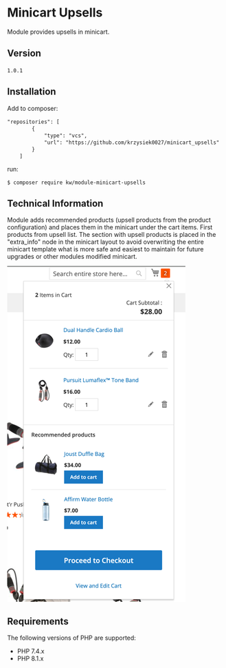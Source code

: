 # Minicart Upsells
Module provides upsells in minicart.


## Version
`1.0.1`


## Installation

Add to composer:

```
"repositories": [
        {
            "type": "vcs",
            "url": "https://github.com/krzysiek0027/minicart_upsells"
        }
    ]
```

run:

```
$ composer require kw/module-minicart-upsells
```


## Technical Information
Module adds recommended products (upsell products from the product configuration) and places them in the minicart under the cart items. First products from upsell list. 
The section with upsell products is placed in the "extra_info" node in the minicart layout to avoid overwriting the entire minicart template what is more safe and easiest to maintain for future upgrades or other modules modified minicart.

![alt text](img.png)

## Requirements
The following versions of PHP are supported:


* PHP 7.4.x
* PHP 8.1.x



